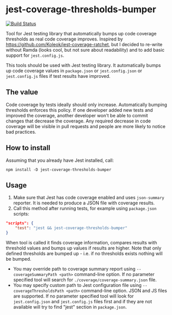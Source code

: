 # jest-coverage-thresholds-bumper

[![Build Status](https://travis-ci.org/Litee/jest-coverage-thresholds-bumper.png)](https://travis-ci.org/Litee/jest-coverage-thresholds-bumper)

Tool for Jest testing library that automatically bumps up code coverage thresholds as real code coverage improves. Inspired by <https://github.com/Koleok/jest-coverage-ratchet>, but I decided to re-write without Ramda (looks cool, but not sure about readability) and to add basic support for `jest.config.js`.

This tools should be used with Jest testing library. It automatically bumps up code coverage values in `package.json` or `jest.config.json` or `jest.config.js` files if test results have improved.

## The value

Code coverage by tests ideally should only increase. Automatically bumping thresholds enforces this policy. If one developer added new tests and improved the coverage, another developer won't be able to commit changes that decrease the coverage. Any required decrease in code coverage will be visible in pull requests and people are more likely to notice bad practices.

## How to install

Assuming that you already have Jest installed, call:

`npm install -D jest-coverage-thresholds-bumper`

## Usage

1. Make sure that Jest has code coverage enabled and uses `json-summary` reporter. It is needed to produce a JSON file with coverage results.
1. Call this method after running tests, for example using `package.json` scripts:

```json
"scripts": {
    "test": "jest && jest-coverage-thresholds-bumper"
}
```

When tool is called it finds coverage information, compares results with threshold values and bumps up values if results are higher. Note that only defined thresholds are bumped up - i.e. if no thresholds exists nothing will be bumped.

* You may override path to coverage summary report using `--coverageSummaryPath <path>`  command-line option. If no parameter specified tool will search for `./coverage/coverage-summary.json` file.
* You may specify custom path to Jest configuration file using `--coverageThresholdsPath <path>` command-line option. JSON and JS files are supported. If no parameter specified tool will look for `jest.config.json` and `jest.config.js` files first and if they are not available will try to find "jest" section in `package.json`.
